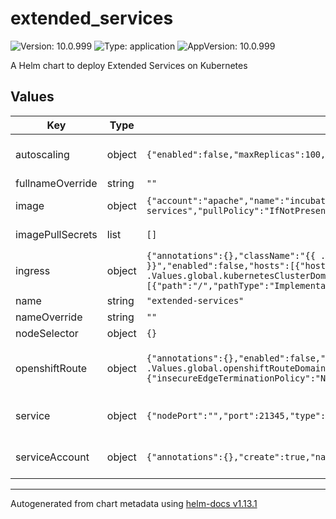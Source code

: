 <!--
   Licensed to the Apache Software Foundation (ASF) under one
   or more contributor license agreements.  See the NOTICE file
   distributed with this work for additional information
   regarding copyright ownership.  The ASF licenses this file
   to you under the Apache License, Version 2.0 (the
   "License"); you may not use this file except in compliance
   with the License.  You may obtain a copy of the License at
     http://www.apache.org/licenses/LICENSE-2.0
   Unless required by applicable law or agreed to in writing,
   software distributed under the License is distributed on an
   "AS IS" BASIS, WITHOUT WARRANTIES OR CONDITIONS OF ANY
   KIND, either express or implied.  See the License for the
   specific language governing permissions and limitations
   under the License.
-->

# extended_services

![Version: 10.0.999](https://img.shields.io/badge/Version-10.0.999-informational?style=flat-square) ![Type: application](https://img.shields.io/badge/Type-application-informational?style=flat-square) ![AppVersion: 10.0.999](https://img.shields.io/badge/AppVersion-10.0.999-informational?style=flat-square)

A Helm chart to deploy Extended Services on Kubernetes

## Values

| Key              | Type   | Default                                                                                                                                                                                                                                                | Description                                                                                                                                     |
| ---------------- | ------ | ------------------------------------------------------------------------------------------------------------------------------------------------------------------------------------------------------------------------------------------------------ | ----------------------------------------------------------------------------------------------------------------------------------------------- |
| autoscaling      | object | `{"enabled":false,"maxReplicas":100,"minReplicas":1,"targetCPUUtilizationPercentage":80}`                                                                                                                                                              | Extended Services HorizontalPodAutoscaler configuration (https://kubernetes.io/docs/tasks/run-application/horizontal-pod-autoscale/)            |
| fullnameOverride | string | `""`                                                                                                                                                                                                                                                   | Overrides charts full name                                                                                                                      |
| image            | object | `{"account":"apache","name":"incubator-kie-sandbox-extended-services","pullPolicy":"IfNotPresent","registry":"docker.io","tag":"10.0.x"}`                                                                                                              | Image source configuration for the Extended Services image                                                                                      |
| imagePullSecrets | list   | `[]`                                                                                                                                                                                                                                                   | Pull secrets used when pulling Extended Services image                                                                                          |
| ingress          | object | `{"annotations":{},"className":"{{ .Values.global.kubernetesIngressClass }}","enabled":false,"hosts":[{"host":"extended-services.{{ .Values.global.kubernetesClusterDomain }}","paths":[{"path":"/","pathType":"ImplementationSpecific"}]}],"tls":[]}` | Extended Services Ingress configuration (https://kubernetes.io/docs/concepts/services-networking/ingress/)                                      |
| name             | string | `"extended-services"`                                                                                                                                                                                                                                  | The Extended Services application name                                                                                                          |
| nameOverride     | string | `""`                                                                                                                                                                                                                                                   | Overrides charts name                                                                                                                           |
| nodeSelector     | object | `{}`                                                                                                                                                                                                                                                   |                                                                                                                                                 |
| openshiftRoute   | object | `{"annotations":{},"enabled":false,"host":"extended-services.{{ .Values.global.openshiftRouteDomain }}","tls":{"insecureEdgeTerminationPolicy":"None","termination":"edge"}}`                                                                          | Extended Services OpenShift Route configuration (https://docs.openshift.com/container-platform/4.14/networking/routes/route-configuration.html) |
| service          | object | `{"nodePort":"","port":21345,"type":"ClusterIP"}`                                                                                                                                                                                                      | Extended Services Service configuration (https://kubernetes.io/docs/concepts/services-networking/service/)                                      |
| serviceAccount   | object | `{"annotations":{},"create":true,"name":""}`                                                                                                                                                                                                           | Extended Services ServiceAccount configuration (https://kubernetes.io/docs/concepts/security/service-accounts/)                                 |

---

Autogenerated from chart metadata using [helm-docs v1.13.1](https://github.com/norwoodj/helm-docs/releases/v1.13.1)
